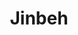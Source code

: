 ---
layout: place
title: "Jinbeh"
permalink: /texas/frisco/jinbeh.html
stateAbbr: TX
stateName: Texas
cityName: Frisco
seo:
  name: "Jinbeh"
  type: Restaurant
  links: null
description: "Looking for sushi in Frisco, Texas? Check out Jinbeh for a delightful Japanese dining experience. Enjoy a variety of sushi and other dishes in a welcoming at..."
place_id: ChIJBes7Iek8TIYRvlXTAy1tnXQ
photos:
  - name: >-
      places/ChIJBes7Iek8TIYRvlXTAy1tnXQ/photos/AeeoHcJbklVPwn-pi1fTl_70oE57mXZuIyftmOaJCjKJ1pVceASFlfxQKprfGVh93povz02Pr0jXE1ezVrIjTYMbpyTN3F1Qxhp_ShriWTYLlkLa3z-lUnAbwm2dkhZnNMtzQc7-FmeyMGVJpQDM94Ca40p0LBwBk2gv4C_0cpaoxj3EMC0hKA3bZGmHMnbjKoCIEcmc-OQEYxNmeLSujT-vqaK9ddOFvzz2vWABqyeSTI9oYtheDjvX1pLnTpU1cI99sQa0GhGibGWf7r3lAgMTweUCTpcyOLg2x388p7ytThjlmQ
    widthPx: 3024
    heightPx: 1702
    authorAttributions:
      - displayName: Jinbeh
        uri: https://maps.google.com/maps/contrib/107196291596228832862
        photoUri: >-
          https://lh3.googleusercontent.com/a/ACg8ocIzcq2mhJCkV7t9i-Dk-_-mkSUZ5Y5ckJzTIG1weeQ1RkRPUQ=s100-p-k-no-mo
    flagContentUri: >-
      https://www.google.com/local/imagery/report/?cb_client=maps_api_places.places_api&image_key=!1e10!2sAF1QipNePlNc5Nb63WGOKiLk8cxmKXJYN09DmSLsowQb&hl=en-US
    googleMapsUri: >-
      https://www.google.com/maps/place//data=!3m4!1e2!3m2!1sAF1QipNePlNc5Nb63WGOKiLk8cxmKXJYN09DmSLsowQb!2e10!4m2!3m1!1s0x864c3ce9213beb05:0x749d6d2d03d355be
  - name: >-
      places/ChIJBes7Iek8TIYRvlXTAy1tnXQ/photos/AeeoHcLH0RIxXfaBryDRyA-bB80JF_QQEQfoceK5Od7WJUNdpcST3dGy00_gmVHqY2sY2I0mg07Ty421UOcdQfMPfmY_atrFfS2uE-f-K4qiDS3ni5HVYudYX3Pmz4mVvZ2FmPbcHkvHQx44tbbdqt0g0C-9-3wCz1FGYrKLmJX2dUfuatZZ5fsHS7CDRXZQ5nAgaf5i95Y1LhNdZmRh1jXQ5_vwi9FdCg7LPJGb_U2gKY4UUgEouK6ktWwcHUZgxty2Il9uo4ZfVMvqkdKSZXUQ8CMAWQH9UTkXZuP7I-83DDBsuA
    widthPx: 4753
    heightPx: 3191
    authorAttributions:
      - displayName: Jinbeh
        uri: https://maps.google.com/maps/contrib/107196291596228832862
        photoUri: >-
          https://lh3.googleusercontent.com/a/ACg8ocIzcq2mhJCkV7t9i-Dk-_-mkSUZ5Y5ckJzTIG1weeQ1RkRPUQ=s100-p-k-no-mo
    flagContentUri: >-
      https://www.google.com/local/imagery/report/?cb_client=maps_api_places.places_api&image_key=!1e10!2sAF1QipNzSzJEyb93LMbcrMK1e4GbfNQ-XgeUGh30chDc&hl=en-US
    googleMapsUri: >-
      https://www.google.com/maps/place//data=!3m4!1e2!3m2!1sAF1QipNzSzJEyb93LMbcrMK1e4GbfNQ-XgeUGh30chDc!2e10!4m2!3m1!1s0x864c3ce9213beb05:0x749d6d2d03d355be
  - name: >-
      places/ChIJBes7Iek8TIYRvlXTAy1tnXQ/photos/AeeoHcJNMMPJAZwsqOGgA-jb5u4j5tdyv2-ztQ-k8HkEErsO39G6BL5HM_iohQiq0c4YwEq-sgLvME3IAoIG1Roy7EKsF3ugGZMDrFTxmWoGMezkrz01aVgXwGVt79kM3kbZ_xiQgkw4yVTTfTizHFbexUTKAZipYVGA8kmuuTMRWm64_IyglFATiq3YpMURvbsHhI02zkS0Q4MT5OmU0BzSOSZ_y6E8l4KCUzkayxEPWQVWHpCIzQbX7ZRN_MBnLcci8nxTZrj8aORwNqMCU4s5s9YqUQt3NZ9y9bWNumzxvl2Rme139zUrzoH0V9GvLzahO6hs88aoDc5jXhfrMCddgYYtnj1HKfT2TNAu9Rc5rFIX8OHkx9vkXVbkdXboG-nZThUIW2u1AooVoH7fDVf68IDSPVS8EeuvTxXO8XrqjPsLrb4
    widthPx: 2517
    heightPx: 2497
    authorAttributions:
      - displayName: MISC MISC
        uri: https://maps.google.com/maps/contrib/105922246235846996116
        photoUri: >-
          https://lh3.googleusercontent.com/a/ACg8ocLU-dPm9oV2wf9Y3tpluM43elZ5SlXgJuwRdsOnvo_KIShxeg=s100-p-k-no-mo
    flagContentUri: >-
      https://www.google.com/local/imagery/report/?cb_client=maps_api_places.places_api&image_key=!1e10!2sCIHM0ogKEICAgMDgp6OangE&hl=en-US
    googleMapsUri: >-
      https://www.google.com/maps/place//data=!3m4!1e2!3m2!1sCIHM0ogKEICAgMDgp6OangE!2e10!4m2!3m1!1s0x864c3ce9213beb05:0x749d6d2d03d355be
  - name: >-
      places/ChIJBes7Iek8TIYRvlXTAy1tnXQ/photos/AeeoHcLj6qNaXcCe4r47w4Un6OFDdWi2gCYF5fhJk5gITzRZ0d0X-FF8YmxlB1k48RMicnyUtLkqviSuearn-tkr933906uwLiA3ZI0-3giJr6lBrwCSIUpsI84IMO9xIwee-PCFN_JipT38Ecpn_sxDKrhnW97qhh0lCm5I7CIrN_6C8gJek4cV3hGzWyChPqOELh1Hz1jXQo9qs-968Pjcv5rSxw0sU_FXrqt0EReruhb0Ni6jwXut-qUBXMaGNUZAsADyQBsWuPxz2iEDG66OnooihCRmZtGZR0ISvJkeAK73POCOolFIXl-U6EJnLuARvBFTUX6LJ0AhCysNQ5SN7RYq7swo8IqPpG6p1imyc1QCldt9hD_1c5VIa2m-4Q-oC9U53xYL8wWnjbWqJCcDA4MzMTUBWOED2snxUDKikpo
    widthPx: 2992
    heightPx: 2992
    authorAttributions:
      - displayName: Sean de la Torre
        uri: https://maps.google.com/maps/contrib/101950660205256905569
        photoUri: >-
          https://lh3.googleusercontent.com/a-/ALV-UjWGyQo-yxNBuifJwNfF08buUvrvRsePHEeotqgUsMgdzBOnYp0J=s100-p-k-no-mo
    flagContentUri: >-
      https://www.google.com/local/imagery/report/?cb_client=maps_api_places.places_api&image_key=!1e10!2sCIHM0ogKEICAgMDQwrmZCg&hl=en-US
    googleMapsUri: >-
      https://www.google.com/maps/place//data=!3m4!1e2!3m2!1sCIHM0ogKEICAgMDQwrmZCg!2e10!4m2!3m1!1s0x864c3ce9213beb05:0x749d6d2d03d355be
  - name: >-
      places/ChIJBes7Iek8TIYRvlXTAy1tnXQ/photos/AeeoHcIVrK6NIk__4VRZa6hlTtFImFkABIyfUuS9Xh44ngZzzEzqNkberQkRYTFwrwXYjzZw5j7c9lpzcuK9Xp8QsV2YSw9u54G_o7NgdDc7N2KR-0z4lzPleTE9ItkF6LZWLu3RovcWl9qeY4crE8aY0YBQvEg1A3t7VPvymkHxpgJBX5zWPwbB8pGY1x6jYovYFupIysrP5RmM5GxaSfN4537meiLWgElm3ACVL7wr5mKlJv_GhxvV43uq4xLKhZmTGcEcn_NjkIvOlvjUrqAK0uWpTrH9fwANfLAcqgrZCuSA0w
    widthPx: 4785
    heightPx: 3139
    authorAttributions:
      - displayName: Jinbeh
        uri: https://maps.google.com/maps/contrib/107196291596228832862
        photoUri: >-
          https://lh3.googleusercontent.com/a/ACg8ocIzcq2mhJCkV7t9i-Dk-_-mkSUZ5Y5ckJzTIG1weeQ1RkRPUQ=s100-p-k-no-mo
    flagContentUri: >-
      https://www.google.com/local/imagery/report/?cb_client=maps_api_places.places_api&image_key=!1e10!2sAF1QipNqmELicmwucJXmo7gd_R2quRuQ7IR-qsnqqeq1&hl=en-US
    googleMapsUri: >-
      https://www.google.com/maps/place//data=!3m4!1e2!3m2!1sAF1QipNqmELicmwucJXmo7gd_R2quRuQ7IR-qsnqqeq1!2e10!4m2!3m1!1s0x864c3ce9213beb05:0x749d6d2d03d355be
  - name: >-
      places/ChIJBes7Iek8TIYRvlXTAy1tnXQ/photos/AeeoHcJTXr4UQHyCHtbUe74ScNz-h3TiuvexkDZPXkMsscXZjigfIMtYHeHv5-VKwDoktdaWijYVfa298TMc_omtmpGglTj2arlWnpVNLf_DtD-gIO9L_FrRfm6mgaaotrejcH9IgfwaVXiN6fI3s9UQjxTpWV4WaVl92CkyhlqYdTyaPyIRSRb-hN3nVXRGnnXFMdtF8f5BZE-4rhbgSsZMqRR7-x2v6BDZ1Y2Vr8Vb7MPlf7R_hK8dRTgDgG2gdBFMzuSBufoDTfwkMTcTNZa29NjVc2kl7VVhRRv52LPcUfRl0rPyQXXv_Otdo8GuHPsDhufUyCAwLXdc_F2flfhpgoMmcNU7UOwFqznqJttLgS3kQP6RboQ7bG5mjdb_-WS2I0hb5idy4htHTrLQNJWo7qk2ul1DwLRAOf6GT2lFKuW_eQ
    widthPx: 4032
    heightPx: 3024
    authorAttributions:
      - displayName: Trenton Larkin
        uri: https://maps.google.com/maps/contrib/108120627889085862691
        photoUri: >-
          https://lh3.googleusercontent.com/a-/ALV-UjUUBYGNe2b78jeuGThisQ1lsqGXD8XKeIS5-HsG0gCKwWSoUPj1=s100-p-k-no-mo
    flagContentUri: >-
      https://www.google.com/local/imagery/report/?cb_client=maps_api_places.places_api&image_key=!1e10!2sCIHM0ogKEICAgID19aijKQ&hl=en-US
    googleMapsUri: >-
      https://www.google.com/maps/place//data=!3m4!1e2!3m2!1sCIHM0ogKEICAgID19aijKQ!2e10!4m2!3m1!1s0x864c3ce9213beb05:0x749d6d2d03d355be
  - name: >-
      places/ChIJBes7Iek8TIYRvlXTAy1tnXQ/photos/AeeoHcK_XQEaaalcAoxmWGMmUz88MqxT_Og9Nq8rC6HCboxWsP6z_WXkabtac-SqRMsX31K5NdPKK8x99IalI7oNfekoQz0grmvysEoER-gMp7qQNq8E8rowIu3U8pAfqcd-574mcZOxhh-SC2Yin9fAOYiVNnZfIiuzsW1ZeKkou3ln1uIS4CjU5Ilo00buaL09B5OrcN-9foQ-zGdNoSGvmK9HuG3zniiZxYc8qEYUvZ75PU1hVbQSyXSCXH9jv0mh1W7XUjUCv3J5qp2oARYctwJBgJw9-1ND8-6hF6TC5IyN_eD8H5kP4_GSXhcb_idYylNj2Pqh3zbM_ArYtj2vXMelAtvXElHbd5G9SJ1ewOGw6NwHz0Kxu2TwFx9jzOJptC-8K-GtmtcFFqDECho3aj8YDTerae1ZB1lqFQbSaLQ
    widthPx: 3024
    heightPx: 4032
    authorAttributions:
      - displayName: Trenton Larkin
        uri: https://maps.google.com/maps/contrib/108120627889085862691
        photoUri: >-
          https://lh3.googleusercontent.com/a-/ALV-UjUUBYGNe2b78jeuGThisQ1lsqGXD8XKeIS5-HsG0gCKwWSoUPj1=s100-p-k-no-mo
    flagContentUri: >-
      https://www.google.com/local/imagery/report/?cb_client=maps_api_places.places_api&image_key=!1e10!2sCIHM0ogKEICAgID19aj1Lw&hl=en-US
    googleMapsUri: >-
      https://www.google.com/maps/place//data=!3m4!1e2!3m2!1sCIHM0ogKEICAgID19aj1Lw!2e10!4m2!3m1!1s0x864c3ce9213beb05:0x749d6d2d03d355be
  - name: >-
      places/ChIJBes7Iek8TIYRvlXTAy1tnXQ/photos/AeeoHcIlWmFTUjAjX5-DLVfiam2aAbPo6h0OpOqn4uoyixCeEgrm3HabqGgic-LPQHqk2H5nwtgn-CCSVeUuiJVc_kKKuEFP9_6-Nlpp8H6n7PIjscy95-tE6qJQcQQNPZAgknhg9PCgwWHN4cEa9To_yaRM9Tr3-KlBXnvJ1VYm2vb_qNvmoa08c-mwViFoumkVpQzDxw6PQ5PS2zFFsN8qQolsFB66rS6O_zN0C8WrTBFOYd8NLEkOngTfHH0m8sej06BLJGlz0UNuPsBd-IoI6yOUSGNDndMVUYuWuvpmhgAP88aB_ks2XalZbGmG98yaDBJZ7GIn2xkKnz-MeMgQmq4kVb-9zDTi-14kLAZpMyfGlDWCdOu-Ier3T-7sOoVYYgQbVl793rRNPtmgli4Cab167INtpTBgaBfpe18frbl7nJY
    widthPx: 4032
    heightPx: 3024
    authorAttributions:
      - displayName: Hari Rajupet
        uri: https://maps.google.com/maps/contrib/109909122695732346984
        photoUri: >-
          https://lh3.googleusercontent.com/a-/ALV-UjWaDFKxiFrlzDaVHEZOWXDl32j-Z2vLpb2hobD0IhfO1FaQzJYI=s100-p-k-no-mo
    flagContentUri: >-
      https://www.google.com/local/imagery/report/?cb_client=maps_api_places.places_api&image_key=!1e10!2sCIHM0ogKEICAgIC4lp-GyQE&hl=en-US
    googleMapsUri: >-
      https://www.google.com/maps/place//data=!3m4!1e2!3m2!1sCIHM0ogKEICAgIC4lp-GyQE!2e10!4m2!3m1!1s0x864c3ce9213beb05:0x749d6d2d03d355be
  - name: >-
      places/ChIJBes7Iek8TIYRvlXTAy1tnXQ/photos/AeeoHcKoZR8OpD898DS7PVdzQzDEmtBPw6sXfxzmKPt_VbLdPKGpsEARtsFzk1FrXYt1s8yiciEQOif6IDzxY2wOSY38YkqnUXsPvTzxDaMOspQZkFrRQjy8aK0ZfnVoiy_P-GG7afN8WlzIH9b68yfZRRw1n9OdpJ3k7O9qabjNOxM1basqob9I_FguLWyyq4_LvyFWPuErBkaL1m6AyFILPpeR96SQXN-B_of_Tyq6ZMJsfMFqY39LzbonbBPMMlc3W33EmInPuZrTAnC4iApTJAaDV2czKO2u43yAvH5f7Ya9OY4eFB-1XIxskkilW0V_ynph3RZjIcCH3uMRbyGFeyUYkd-fdzu2nZ9tAGh9LsCILiYGcYXrzKoz1otn4mVgmJ3OwaiLgVu8O1UUPaFFx9j8xxjLhrGQjMIBnHpRjIM
    widthPx: 2992
    heightPx: 2992
    authorAttributions:
      - displayName: Sean de la Torre
        uri: https://maps.google.com/maps/contrib/101950660205256905569
        photoUri: >-
          https://lh3.googleusercontent.com/a-/ALV-UjWGyQo-yxNBuifJwNfF08buUvrvRsePHEeotqgUsMgdzBOnYp0J=s100-p-k-no-mo
    flagContentUri: >-
      https://www.google.com/local/imagery/report/?cb_client=maps_api_places.places_api&image_key=!1e10!2sCIHM0ogKEICAgMDQwrmZGg&hl=en-US
    googleMapsUri: >-
      https://www.google.com/maps/place//data=!3m4!1e2!3m2!1sCIHM0ogKEICAgMDQwrmZGg!2e10!4m2!3m1!1s0x864c3ce9213beb05:0x749d6d2d03d355be
  - name: >-
      places/ChIJBes7Iek8TIYRvlXTAy1tnXQ/photos/AeeoHcK7_F4Ac6SSDvwmbNaSnwfLjtFXW6Lm37pj2LR8qApJ4kPI05Lh3d9A5AmCdiywNhCQRDnGzb2uzMEaPbNgLt8FGAbYnOUbwOsgFgmkSQHSaCDk0SaY68GuwsG-oT4rhy0dtnmeiCwp_Bf0N1f2MwqLqVeIQgjsGzeytj6fGB40Uh-tUVKDT7CQs5GPdvWBjy4rByswrFaW6_Gq3AyhfII2fHK4dMbhMzfnORcjDFa227GNbV-aUjBK-OD5FiGpZ6kFFwr_PUSjcJi8WoK-TBg7Mvk901abfB1GFkfCkOUZEdasbPVdP-pUN681Pr5gk4wuXGjpzsepP0YK4xV81Wf3voH5OMPUFTbVaglOwaaAlZ98VwuqFRZC9Z-DOyrzwMzFZBW1gm8gt6IteVkauvsWpHnvejn8lk5NsrIrPg23itM
    widthPx: 3024
    heightPx: 4032
    authorAttributions:
      - displayName: Dj Slant
        uri: https://maps.google.com/maps/contrib/118298890781902773713
        photoUri: >-
          https://lh3.googleusercontent.com/a/ACg8ocIqj66uOTM_QqpKBHi5eBowGLMVjHU1wLBTR9fUCwQwfu-RcfOi=s100-p-k-no-mo
    flagContentUri: >-
      https://www.google.com/local/imagery/report/?cb_client=maps_api_places.places_api&image_key=!1e10!2sCIHM0ogKEICAgIDmj_ya1wE&hl=en-US
    googleMapsUri: >-
      https://www.google.com/maps/place//data=!3m4!1e2!3m2!1sCIHM0ogKEICAgIDmj_ya1wE!2e10!4m2!3m1!1s0x864c3ce9213beb05:0x749d6d2d03d355be
address: 2693 Preston Rd Suite 1040, Frisco, TX 75034, USA
street: 2693 Preston Rd Suite 1040
city: Frisco
state: TX
zip: '75034'
country: USA
neighborhood: Shafer Plaza
latitude: '33.101647'
longitude: '-96.806605'
accessibility_options:
  wheelchairAccessibleParking: true
  wheelchairAccessibleEntrance: true
  wheelchairAccessibleRestroom: true
  wheelchairAccessibleSeating: true
business_status: OPERATIONAL
name: Jinbeh
google_maps_links:
  directionsUri: >-
    https://www.google.com/maps/dir//''/data=!4m7!4m6!1m1!4e2!1m2!1m1!1s0x864c3ce9213beb05:0x749d6d2d03d355be!3e0
  placeUri: https://maps.google.com/?cid=8402992519848351166
  writeAReviewUri: >-
    https://www.google.com/maps/place//data=!4m3!3m2!1s0x864c3ce9213beb05:0x749d6d2d03d355be!12e1
  reviewsUri: >-
    https://www.google.com/maps/place//data=!4m4!3m3!1s0x864c3ce9213beb05:0x749d6d2d03d355be!9m1!1b1
  photosUri: >-
    https://www.google.com/maps/place//data=!4m3!3m2!1s0x864c3ce9213beb05:0x749d6d2d03d355be!10e5
primary_type: Japanese Restaurant
opening_hours:
  regular: null
  current: null
secondary_opening_hours:
  regular:
    weekdayDescriptions: null
    type: null
  current:
    weekdayDescriptions: null
    type: null
phone: null
price_level: null
price_range: null
rating: null
rating_count: 0
website: null
reviews: null
parking_options: null
payment_options: null
allow_dogs: null
curbside_pickup: null
delivery: null
dine_in: null
good_for_children: null
good_for_groups: null
good_for_sports: null
live_music: null
menu_for_children: null
outdoor_seating: null
reservable: null
restroom: null
serves_beer: null
serves_breakfast: null
serves_brunch: null
serves_cocktails: null
serves_coffee: null
serves_dinner: null
serves_dessert: null
serves_lunch: null
serves_vegetarian_food: null
serves_wine: null
takeout: null
summary: null

---